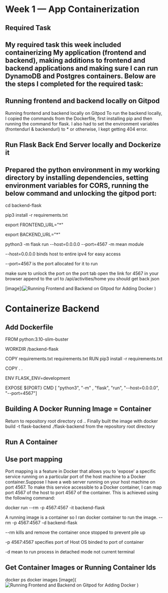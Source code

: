 # Week 1 — App Containerization
## Required Task

## My required task this week included containerizing My application (frontend and backend), making additions to frontend and backend applications and making sure I can run DynamoDB and Postgres containers. Below are the steps I completed for the required task:

## Running frontend and backend locally on Gitpod

Running frontend and backend locally on Gitpod
To run the backend locally, I copied the commands from the Dockerfile, first installing pip and then running the command for flask. I also had to set the environment variables (frontendurl & backendurl) to * or otherwise, I kept getting 404 error. 

## Run Flask Back End Server locally and Dockerize it
## Prepared the python environment in my working directory by installing dependencies, setting environment variables for CORS, running the below command and unlocking the gitpod port:

cd backend-flask

pip3 install -r requirements.txt

export FRONTEND_URL="*"

export BACKEND_URL="*"

python3 -m flask run --host=0.0.0.0 --port=4567
-m mean module

--host=0.0.0.0 binds host to entire ipv4 for easy access

--port=4567 is the port allocated for it to run

make sure to unlock the port on the port tab
open the link for 4567 in your browser
append to the url to /api/activities/home
you should get back json

[image](![Running Frontend and Backend on Gitpod for Adding Docker](https://github.com/Ash01512/aws-bootcamp-cruddur-2023/assets/159699976/13ab21dc-a03c-4dbb-bfb3-70b62f73b7a3)
)

# Containerize Backend
## Add Dockerfile

FROM python:3.10-slim-buster

WORKDIR /backend-flask

COPY requirements.txt requirements.txt
RUN pip3 install -r requirements.txt

COPY . .

ENV FLASK_ENV=development

EXPOSE ${PORT}
CMD [ "python3", "-m" , "flask", "run", "--host=0.0.0.0", "--port=4567"]

## Building A Docker Running Image = Container
Return to repository root directory
cd ..
Finally built the image with docker build -t flask-backend ./flask-backend from the repository root directory

## Run A Container
##  Use port mapping
Port mapping is a feature in Docker that allows you to 'expose' a specific service running on a particular port of the host machine to a Docker container.Suppose I have a web server running on your host machine on port 4567. To make this service accessible to a Docker container, I can map port 4567 of the host to port 4567 of the container. This is achieved using the following command:

docker run --rm -p 4567:4567 -it backend-flask

A running image is a container so I ran docker container to run the image. 
--rm -p 4567:4567 -d backend-flask 

--rm kills and remove the container once stopped to prevent pile up

-p 4567:4567 specifies port of Host OS binded to port of container

-d mean to run process in detached mode not current terminal


## Get Container Images or Running Container Ids
docker ps
docker images
[image](![Running Frontend and Backend on Gitpod for Adding Docker]([https://github.com/Ash01512/aws-bootcamp-cruddur-2023/assets/159699976/13ab21dc-a03c-4dbb-bfb3-70b62f73b7a3](https://4567-ash01512-awsbootcampcru-sn7ozkl0pfn.ws-us110.gitpod.io/api/activities/home))
)

